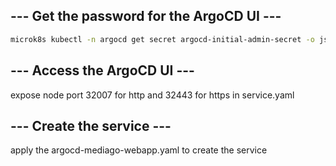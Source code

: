 ## --- Get the password for the ArgoCD UI --- ##

```bash
microk8s kubectl -n argocd get secret argocd-initial-admin-secret -o jsonpath="{.data.password}" | base64 --decode
```

## --- Access the ArgoCD UI --- ##

expose node port 32007 for http and 32443 for https in service.yaml

## --- Create the service --- ##

apply the argocd-mediago-webapp.yaml to create the service

